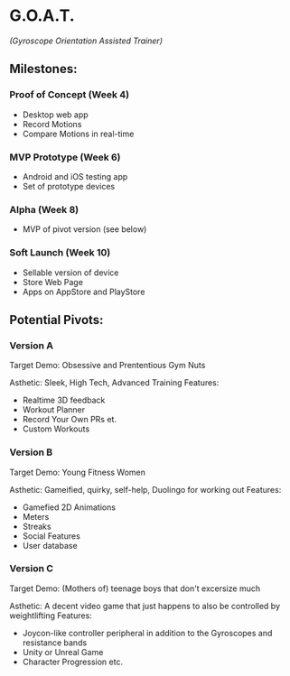 # G.O.A.T. 
*(Gyroscope Orientation Assisted Trainer)*

## Milestones:
### Proof of Concept (Week 4)
  - Desktop web app
  - Record Motions
  - Compare Motions in real-time
### MVP Prototype (Week 6)
  - Android and iOS testing app
  - Set of prototype devices
### Alpha (Week 8)
  - MVP of pivot version (see below)
### Soft Launch (Week 10)
  - Sellable version of device
  - Store Web Page
  - Apps on AppStore and PlayStore

## Potential Pivots:
### Version A
Target Demo: Obsessive and Prententious Gym Nuts

Asthetic: Sleek, High Tech, Advanced Training 
Features:
- Realtime 3D feedback
- Workout Planner
- Record Your Own PRs et.
- Custom Workouts
### Version B
Target Demo: Young Fitness Women

Asthetic: Gameified, quirky, self-help, Duolingo for working out
Features:
- Gamefied 2D Animations
- Meters
- Streaks
- Social Features
- User database
### Version C
Target Demo: (Mothers of) teenage boys that don't excersize much

Asthetic: A decent video game that just happens to also be controlled by weightlifting
Features:
- Joycon-like controller peripheral in addition to the Gyroscopes and resistance bands
- Unity or Unreal Game
- Character Progression etc.
